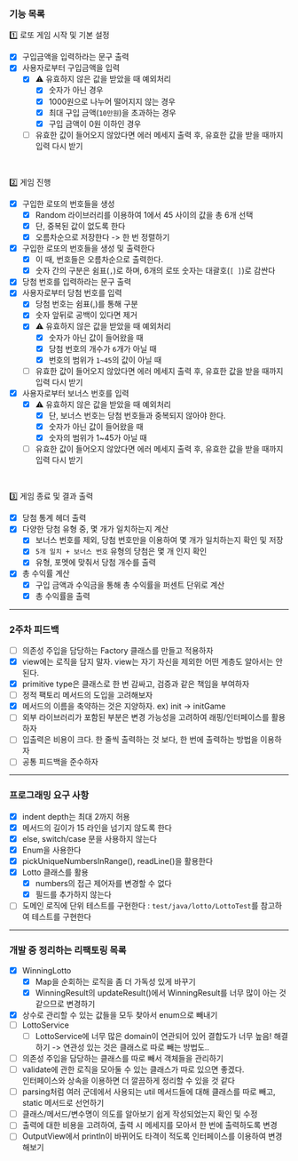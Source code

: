 ### 기능 목록

1️⃣ 로또 게임 시작 및 기본 설정

-[x] 구입금액을 입력하라는 문구 출력
-[x] 사용자로부터 구입금액을 입력
    -[x] ⚠️ 유효하지 않은 값을 받았을 때 예외처리
        -[x] 숫자가 아닌 경우
        -[x] 1000원으로 나누어 떨어지지 않는 경우
        -[x] 최대 구입 금액(`10만원`)을 초과하는 경우
        -[x] 구입 금액이 0원 이하인 경우
    -[ ] 유효한 값이 들어오지 않았다면 에러 메세지 출력 후, 유효한 값을 받을 때까지 입력 다시 받기

<br>

2️⃣ 게임 진행

-[x] 구입한 로또의 번호들을 생성
    -[x] Random 라이브러리를 이용하여 1에서 45 사이의 값을 총 6개 선택
    -[x] 단, 중복된 값이 없도록 한다
    -[x] 오름차순으로 저장한다 -> 한 번 정렬하기
-[x] 구입한 로또의 번호들을 생성 및 출력한다
    -[x] 이 때, 번호들은 오름차순으로 출력한다.
    -[x] 숫자 간의 구분은 쉼표(`,`)로 하며, 6개의 로또 숫자는 대괄호(`[ ]`)로 감싼다
-[x] 당첨 번호를 입력하라는 문구 출력
-[x] 사용자로부터 당첨 번호를 입력
    -[x] 당첨 번호는 쉼표(,)를 통해 구분
    -[x] 숫자 앞뒤로 공백이 있다면 제거
    -[x] ⚠️ 유효하지 않은 값을 받았을 때 예외처리
        -[x] 숫자가 아닌 값이 들어왔을 때
        -[x] 당첨 번호의 개수가 `6`개가 아닐 때
        -[x] 번호의 범위가 `1~45`의 값이 아닐 때
    -[ ] 유효한 값이 들어오지 않았다면 에러 메세지 출력 후, 유효한 값을 받을 때까지 입력 다시 받기
-[x] 사용자로부터 보너스 번호를 입력
    -[x] ⚠️ 유효하지 않은 값을 받았을 때 예외처리
        -[x] 단, 보너스 번호는 당첨 번호들과 중복되지 않아야 한다.
        -[x] 숫자가 아닌 값이 들어왔을 때
        -[x] 숫자의 범위가 1~45가 아닐 때
    -[ ] 유효한 값이 들어오지 않았다면 에러 메세지 출력 후, 유효한 값을 받을 때까지 입력 다시 받기

<br>

3️⃣ 게임 종료 및 결과 출력

-[x] 당첨 통계 헤더 출력
-[x] 다양한 당첨 유형 중, 몇 개가 일치하는지 계산
    -[x] 보너스 번호를 제외, 당첨 번호만을 이용하여 몇 개가 일치하는지 확인 및 저장
    -[x] `5개 일치 + 보너스 번호` 유형의 당첨은 몇 개 인지 확인
    -[x] 유형, 포멧에 맞춰서 당첨 개수를 출력
- [x] 총 수익률 계산
    -[x] 구입 금액과 수익금을 통해 총 수익률을 퍼센트 단위로 계산
    -[x] 총 수익률을 출력

---

### 2주차 피드백

-[ ] 의존성 주입을 담당하는 Factory 클래스를 만들고 적용하자
-[x] view에는 로직을 담지 말자. view는 자기 자신을 제외한 어떤 계층도 알아서는 안된다.
-[x] primitive type은 클래스로 한 번 감싸고, 검증과 같은 책임을 부여하자
-[ ] 정적 팩토리 메서드의 도입을 고려해보자
-[x] 메서드의 이름을 축약하는 것은 지양하자. ex) init -> initGame
-[ ] 외부 라이브러리가 포함된 부분은 변경 가능성을 고려하여 래핑/인터페이스를 활용하자
-[ ] 입출력은 비용이 크다. 한 줄씩 출력하는 것 보다, 한 번에 출력하는 방법을 이용하자
-[ ] 공통 피드백을 준수하자

---

### 프로그래밍 요구 사항

-[x] indent depth는 최대 2까지 허용
-[x] 메서드의 길이가 15 라인을 넘기지 않도록 한다
-[x] else, switch/case 문을 사용하지 않는다
-[x] Enum을 사용한다
-[x] pickUniqueNumbersInRange(), readLine()을 활용한다
-[x] Lotto 클래스를 활용
    -[x] numbers의 접근 제어자를 변경할 수 없다
    -[x] 필드를 추가하지 않는다
-[ ] 도메인 로직에 단위 테스트를 구현한다 : `test/java/lotto/LottoTest`를 참고하여 테스트를 구현한다

---

### 개발 중 정리하는 리팩토링 목록

-[x] WinningLotto
    -[x] Map을 순회하는 로직을 좀 더 가독성 있게 바꾸기
    -[x] WinningResult의 updateResult()에서 WinningResult를 너무 많이 아는 것 같으므로 변경하기
-[x] 상수로 관리할 수 있는 값들을 모두 찾아서 enum으로 빼내기
-[ ] LottoService
    -[ ] LottoService에 너무 많은 domain이 연관되어 있어 결합도가 너무 높음! 해결하기 -> 연관성 있는 것은 클래스로 따로 빼는 방법도..
-[ ] 의존성 주입을 담당하는 클래스를 따로 빼서 객체들을 관리하기
-[ ] validate에 관한 로직을 모아둘 수 있는 클래스가 따로 있으면 좋겠다.  
 인터페이스와 상속을 이용하면 더 깔끔하게 정리할 수 있을 것 같다
-[ ] parsing처럼 여러 군데에서 사용되는 util 메서드들에 대해 클래스를 따로 빼고, static 메서드로 선언하기
-[ ] 클래스/메서드/변수명이 의도를 알아보기 쉽게 작성되었는지 확인 및 수정
-[ ] 출력에 대한 비용을 고려하여, 출력 시 메세지를 모아서 한 번에 출력하도록 변경
-[ ] OutputView에서 println이 바뀌어도 타격이 적도록 인터페이스를 이용하여 변경해보기 